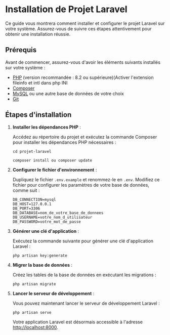 
# Installation de Projet Laravel

Ce guide vous montrera comment installer et configurer le projet Laravel sur votre système. Assurez-vous de suivre ces étapes attentivement pour obtenir une installation réussie.

## Prérequis

Avant de commencer, assurez-vous d'avoir les éléments suivants installés sur votre système :

- [PHP](https://www.php.net/) (version recommandée : 8.2 ou supérieure)(Activer  l'extension fileinfo et intl dans php INI
- [Composer](https://getcomposer.org/)
- [MySQL](https://www.mysql.com/) ou une autre base de données de votre choix
- [Git](https://git-scm.com/)

## Étapes d'installation

1. **Installer les dépendances PHP** :

    Accédez au répertoire du projet et exécutez la commande Composer pour installer les dépendances PHP nécessaires :

    ```cd
    cd projet-laravel

    composer install ou composer update
    ```

2. **Configurer le fichier d'environnement** :

    Dupliquez le fichier `.env.example` et renommez-le en `.env`. Modifiez ce fichier pour configurer les paramètres de votre base de données, comme suit :

    ```env
    DB_CONNECTION=mysql
    DB_HOST=127.0.0.1
    DB_PORT=3306
    DB_DATABASE=nom_de_votre_base_de_donnees
    DB_USERNAME=votre_nom_d_utilisateur
    DB_PASSWORD=votre_mot_de_passe
    ```

3. **Générer une clé d'application** :

    Exécutez la commande suivante pour générer une clé d'application Laravel :

    ```key
    php artisan key:generate
    ```

4. **Migrer la base de données** :

    Créez les tables de la base de données en exécutant les migrations :

    ``` migrate
    php artisan migrate
    ```

5. **Lancer le serveur de développement** :

    Vous pouvez maintenant lancer le serveur de développement Laravel :

    ``` serve
    php artisan serve
    ```

    Votre application Laravel est désormais accessible à l'adresse <http://localhost:8000>.
